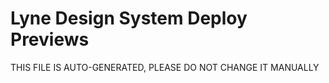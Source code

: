 # Lyne Design System Deploy Previews

 THIS FILE IS AUTO-GENERATED, PLEASE DO NOT CHANGE IT MANUALLY 

